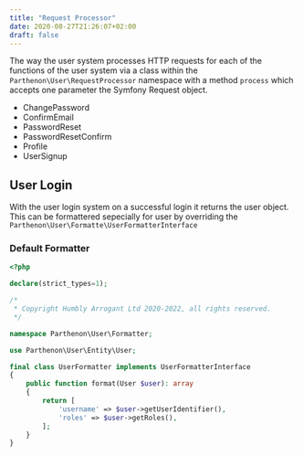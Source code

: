 ```yaml
---
title: "Request Processor"
date: 2020-08-27T21:26:07+02:00
draft: false
---
```

The way the user system processes HTTP requests for each of the functions of the user system via a class within the `Parthenon\User\RequestProcessor` namespace with a method `process` which accepts one parameter the Symfony Request object.

* ChangePassword
* ConfirmEmail
* PasswordReset
* PasswordResetConfirm
* Profile
* UserSignup

## User Login

With the user login system on a successful login it returns the user object. This can be formattered sepecially for user by overriding the `Parthenon\User\Formatte\UserFormatterInterface`

### Default Formatter

```php
<?php

declare(strict_types=1);

/*
 * Copyright Humbly Arrogant Ltd 2020-2022, all rights reserved.
 */

namespace Parthenon\User\Formatter;

use Parthenon\User\Entity\User;

final class UserFormatter implements UserFormatterInterface
{
    public function format(User $user): array
    {
        return [
            'username' => $user->getUserIdentifier(),
            'roles' => $user->getRoles(),
        ];
    }
}
```